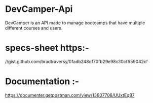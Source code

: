 # DevCamper-Api
DevCamper is an API made to manage bootcamps that have multiple different courses and users.

# specs-sheet https:- 
//gist.github.com/bradtraversy/01adb248df70fb29e98c30cf659042cf

# Documentation :- 
https://documenter.getpostman.com/view/13807708/UUxtEq87
